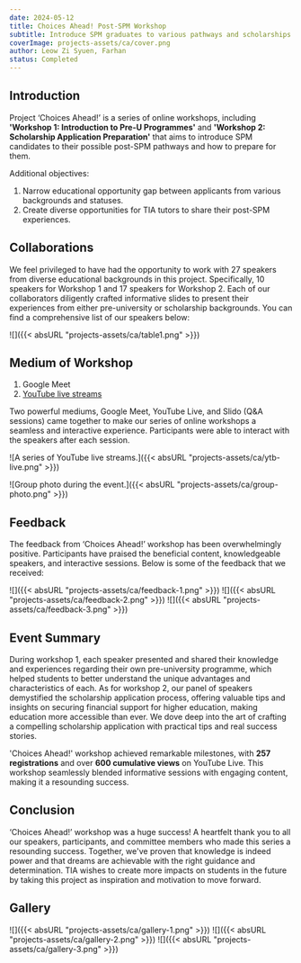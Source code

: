 ```yaml
---
date: 2024-05-12
title: Choices Ahead! Post-SPM Workshop
subtitle: Introduce SPM graduates to various pathways and scholarships available in Malaysia.
coverImage: projects-assets/ca/cover.png
author: Leow Zi Syuen, Farhan
status: Completed
---
```


## Introduction

Project ‘Choices Ahead!’ is a series of online workshops, including **'Workshop 1: Introduction to Pre-U Programmes'**
and **'Workshop 2: Scholarship Application Preparation'** that aims to introduce SPM candidates to their possible
post-SPM pathways and how to prepare for them.

Additional objectives:

1. Narrow educational opportunity gap between applicants from various backgrounds and statuses.
2. Create diverse opportunities for TIA tutors to share their post-SPM experiences.

## Collaborations

We feel privileged to have had the opportunity to work with 27 speakers from diverse educational backgrounds in this 
project. Specifically, 10 speakers for Workshop 1 and 17 speakers for Workshop 2. Each of our collaborators diligently 
crafted informative slides to present their experiences from either pre-university or scholarship backgrounds. You can 
find a comprehensive list of our speakers below:

![]({{< absURL "projects-assets/ca/table1.png" >}})

## Medium of Workshop

1. Google Meet
2. [YouTube live streams](https://youtube.com/@tutorsinactionmalaysia?feature=shared)

Two powerful mediums, Google Meet, YouTube Live, and Slido (Q&A sessions) came together to make our series of online
workshops a seamless and interactive experience. Participants were able to interact with the speakers after each
session.

![A series of YouTube live streams.]({{< absURL "projects-assets/ca/ytb-live.png" >}})

![Group photo during the event.]({{< absURL "projects-assets/ca/group-photo.png" >}})

## Feedback

The feedback from ‘Choices Ahead!’ workshop has been overwhelmingly positive. Participants have praised the 
beneficial content, knowledgeable speakers, and interactive sessions. Below is some of the feedback that we received:

![]({{< absURL "projects-assets/ca/feedback-1.png" >}})
![]({{< absURL "projects-assets/ca/feedback-2.png" >}})
![]({{< absURL "projects-assets/ca/feedback-3.png" >}})

## Event Summary

During workshop 1, each speaker presented and shared their knowledge and experiences regarding their own pre-university
programme, which helped students to better understand the unique advantages and characteristics of each. As for workshop
2, our panel of speakers demystified the scholarship application process, offering valuable tips and insights on
securing financial support for higher education, making education more accessible than ever. We dove deep into the art
of crafting a compelling scholarship application with practical tips and real success stories.

'Choices Ahead!' workshop achieved remarkable milestones, with **257 registrations** and over **600 cumulative
views** on YouTube Live. This workshop seamlessly blended informative sessions with engaging content, making it a 
resounding success.

## Conclusion

‘Choices Ahead!’ workshop was a huge success! A heartfelt thank you to all our speakers, participants, and committee
members who made this series a resounding success. Together, we've proven that knowledge is indeed power and that dreams
are achievable with the right guidance and determination. TIA wishes to create more impacts on students in the future by
taking this project as inspiration and motivation to move forward.

## Gallery

![]({{< absURL "projects-assets/ca/gallery-1.png" >}})
![]({{< absURL "projects-assets/ca/gallery-2.png" >}})
![]({{< absURL "projects-assets/ca/gallery-3.png" >}})